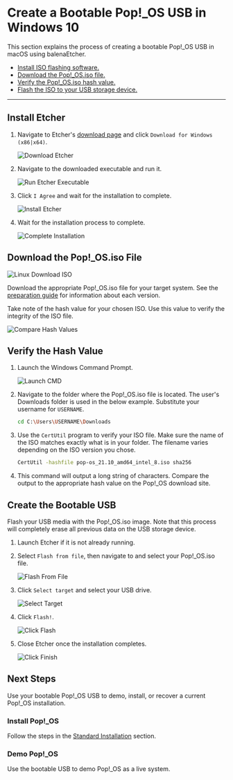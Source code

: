 # Create a Bootable Pop!\_OS USB in Windows 10

This section explains the process of creating a bootable Pop!\_OS USB in macOS using balenaEtcher.

- [Install ISO flashing software.](/getting-started/create-bootable-media/bootable-usb-using-windows.html#install-etcher)
- [Download the Pop!\_OS.iso file.](/getting-started/create-bootable-media/bootable-usb-using-windows.html#download-the-pop_osiso-file)
- [Verify the Pop!\_OS.iso hash value.](/getting-started/create-bootable-media/bootable-usb-using-windows.html#verify-the-hash-value)
- [Flash the ISO to your USB storage device.](/getting-started/create-bootable-media/bootable-usb-using-windows.html#create-the-bootable-usb)

---

## Install Etcher

1. Navigate to Etcher's [download page](https://www.balena.io/etcher/) and click `Download for Windows (x86|x64)`.

    ![Download Etcher](/images/create-bootable-usb-win10/download_etcher.png)

2. Navigate to the downloaded executable and run it.

    ![Run Etcher Executable](/images/create-bootable-usb-win10/run-etcher-exe.png)

3. Click `I Agree` and wait for the installation to complete.

    ![Install Etcher](/images/create-bootable-usb-win10/install-etcher.png)

4. Wait for the installation process to complete.

    ![Complete Installation](/images/create-bootable-usb-win10/complete-install.png)

## Download the Pop!\_OS.iso File

![Linux Download ISO](/images/create-bootable-usb-linux/using-linux-download-iso.png)

Download the appropriate Pop!\_OS.iso file for your target system. See the [preparation guide](/getting-started/create-bootable-media/create-bootable-usb.html#choose-a-pop_os-image) for information about each version.

Take note of the hash value for your chosen ISO. Use this value to verify the integrity of the ISO file.

![Compare Hash Values](/images/create-bootable-usb-linux/compare-hash-values.png)

## Verify the Hash Value

1. Launch the Windows Command Prompt.

    ![Launch CMD](/images/create-bootable-usb-win10/launch-cmd.png)

2. Navigate to the folder where the Pop!\_OS.iso file is located. The user's Downloads folder is used in the below example. Substitute your username for `USERNAME`.

    ```bash
    cd C:\Users\USERNAME\Downloads
    ```

3. Use the `CertUtil` program to verify your ISO file. Make sure the name of the ISO matches exactly what is in your folder. The filename varies depending on the ISO version you chose.

    ```bash
    CertUtil -hashfile pop-os_21.10_amd64_intel_8.iso sha256
    ```

4. This command will output a long string of characters. Compare the output to the appropriate hash value on the Pop!\_OS download site.

## Create the Bootable USB

Flash your USB media with the Pop!\_OS.iso image. Note that this process will completely erase all previous data on the USB storage device.

1. Launch Etcher if it is not already running.

2. Select `Flash from file`, then navigate to and select your Pop!\_OS.iso file.

    ![Flash From File](/images/create-bootable-usb-win10/flash-from-file.png)

3. Click `Select target` and select your USB drive.

    ![Select Target](/images/create-bootable-usb-win10/select-target.png)

4. Click `Flash!`.

    ![Click Flash](/images/create-bootable-usb-win10/click-flash.png)

5. Close Etcher once the installation completes.

    ![Click Finish](/images/create-bootable-usb-win10/click-finish.png)

## Next Steps

Use your bootable Pop!\_OS USB to demo, install, or recover a current Pop!\_OS installation.

### Install Pop!\_OS

Follow the steps in the [Standard Installation](/getting-started/installation/installation.md) section.

### Demo Pop!\_OS

Use the bootable USB to demo Pop!\_OS as a live system.
<!--This chapter will be linked when completed-->
